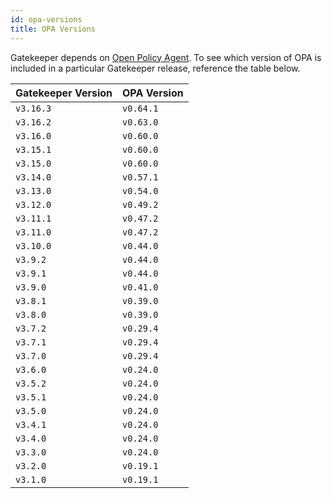 ```yaml
---
id: opa-versions
title: OPA Versions
---
```


Gatekeeper depends on [Open Policy Agent](https://www.openpolicyagent.org/). To see which version of OPA is included in a particular Gatekeeper release, reference the table below.

| Gatekeeper Version | OPA Version |
| ------------------ | ----------- |
| `v3.16.3`          | `v0.64.1`   |
| `v3.16.2`          | `v0.63.0`   |
| `v3.16.0`          | `v0.60.0`   |
| `v3.15.1`          | `v0.60.0`   |
| `v3.15.0`          | `v0.60.0`   |
| `v3.14.0`          | `v0.57.1`   |
| `v3.13.0`          | `v0.54.0`   |
| `v3.12.0`          | `v0.49.2`   |
| `v3.11.1`          | `v0.47.2`   |
| `v3.11.0`          | `v0.47.2`   |
| `v3.10.0`          | `v0.44.0`   |
| `v3.9.2`           | `v0.44.0`   |
| `v3.9.1`           | `v0.44.0`   |
| `v3.9.0`           | `v0.41.0`   |
| `v3.8.1`           | `v0.39.0`   |
| `v3.8.0`           | `v0.39.0`   |
| `v3.7.2`           | `v0.29.4`   |
| `v3.7.1`           | `v0.29.4`   |
| `v3.7.0`           | `v0.29.4`   |
| `v3.6.0`           | `v0.24.0`   |
| `v3.5.2`           | `v0.24.0`   |
| `v3.5.1`           | `v0.24.0`   |
| `v3.5.0`           | `v0.24.0`   |
| `v3.4.1`           | `v0.24.0`   |
| `v3.4.0`           | `v0.24.0`   |
| `v3.3.0`           | `v0.24.0`   |
| `v3.2.0`           | `v0.19.1`   |
| `v3.1.0`           | `v0.19.1`   |